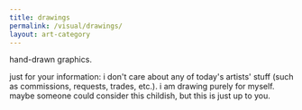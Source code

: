```yaml
---
title: drawings
permalink: /visual/drawings/
layout: art-category
---
```


hand-drawn graphics.

just for your information: i don't care about any of today's artists' stuff
(such as commissions, requests, trades, etc.).
i am drawing purely for myself.
maybe someone could consider this childish, but this is just up to you.
